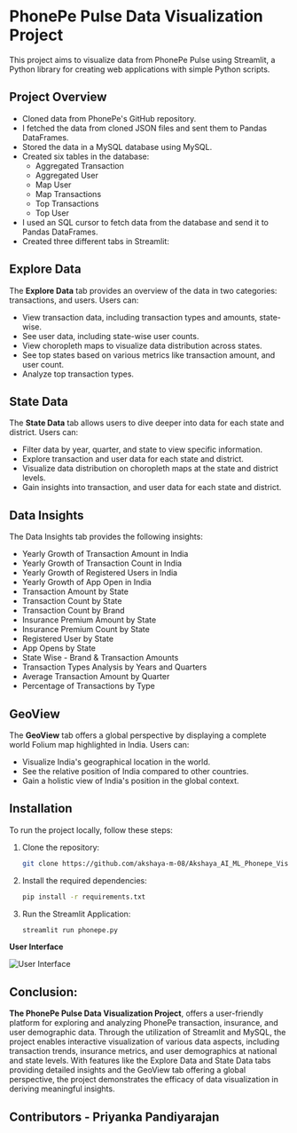 
# PhonePe Pulse Data Visualization Project

This project aims to visualize data from PhonePe Pulse using Streamlit, a Python library for creating web applications with simple Python scripts.

## Project Overview

- Cloned data from PhonePe's GitHub repository.
- I fetched the data from cloned JSON files and sent them to Pandas DataFrames.
- Stored the data in a MySQL database using MySQL.
- Created six tables in the database:
  - Aggregated Transaction
  - Aggregated User
  - Map User
  - Map Transactions
  - Top Transactions
  - Top User
- I used an SQL cursor to fetch data from the database and send it to Pandas DataFrames.
- Created three different tabs in Streamlit:

## Explore Data

The **Explore Data** tab provides an overview of the data in two categories: transactions, and users. Users can:

- View transaction data, including transaction types and amounts, state-wise.
- See user data, including state-wise user counts.
- View choropleth maps to visualize data distribution across states.
- See top states based on various metrics like transaction amount, and user count.
- Analyze top transaction types.

## State Data

The **State Data** tab allows users to dive deeper into data for each state and district. Users can:

- Filter data by year, quarter, and state to view specific information.
- Explore transaction and user data for each state and district.
- Visualize data distribution on choropleth maps at the state and district levels.
- Gain insights into transaction, and user data for each state and district.

## Data Insights

The Data Insights tab provides the following insights:

- Yearly Growth of Transaction Amount in India
- Yearly Growth of Transaction Count in India
- Yearly Growth of Registered Users in India
- Yearly Growth of App Open in India
- Transaction Amount by State
- Transaction Count by State
- Transaction Count by Brand
- Insurance Premium Amount by State
- Insurance Premium Count by State
- Registered User by State
- App Opens by State
- State Wise - Brand & Transaction Amounts
- Transaction Types Analysis by Years and Quarters
- Average Transaction Amount by Quarter
- Percentage of Transactions by Type

## GeoView

The **GeoView** tab offers a global perspective by displaying a complete world Folium map highlighted in India. Users can:

- Visualize India's geographical location in the world.
- See the relative position of India compared to other countries.
- Gain a holistic view of India's position in the global context.

## Installation

To run the project locally, follow these steps:

1. Clone the repository:

   ```bash
   git clone https://github.com/akshaya-m-08/Akshaya_AI_ML_Phonepe_Visualizaiton.git
2. Install the required dependencies:

   ```bash
   pip install -r requirements.txt

3. Run the Streamlit Application:

   ```bash
   streamlit run phonepe.py

**User Interface**

![User Interface](UI.png)


## Conclusion:
**The PhonePe Pulse Data Visualization Project**, offers a user-friendly platform for exploring and analyzing PhonePe transaction, insurance, and user demographic data. Through the utilization of Streamlit and MySQL, the project enables interactive visualization of various data aspects, including transaction trends, insurance metrics, and user demographics at national and state levels. With features like the Explore Data and State Data tabs providing detailed insights and the GeoView tab offering a global perspective, the project demonstrates the efficacy of data visualization in deriving meaningful insights.

## Contributors - Priyanka Pandiyarajan

